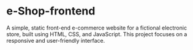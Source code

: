 # e-Shop-frontend
A simple, static front-end e-commerce website for a fictional electronic store, built using HTML, CSS, and JavaScript. This project focuses on a responsive and user-friendly interface.
